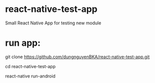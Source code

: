 # react-native-test-app

Small React Native App for testing new module


# run app:
git clone https://github.com/dungnguyenBKA/react-native-test-app.git

cd react-native-test-app

react-native run-android
